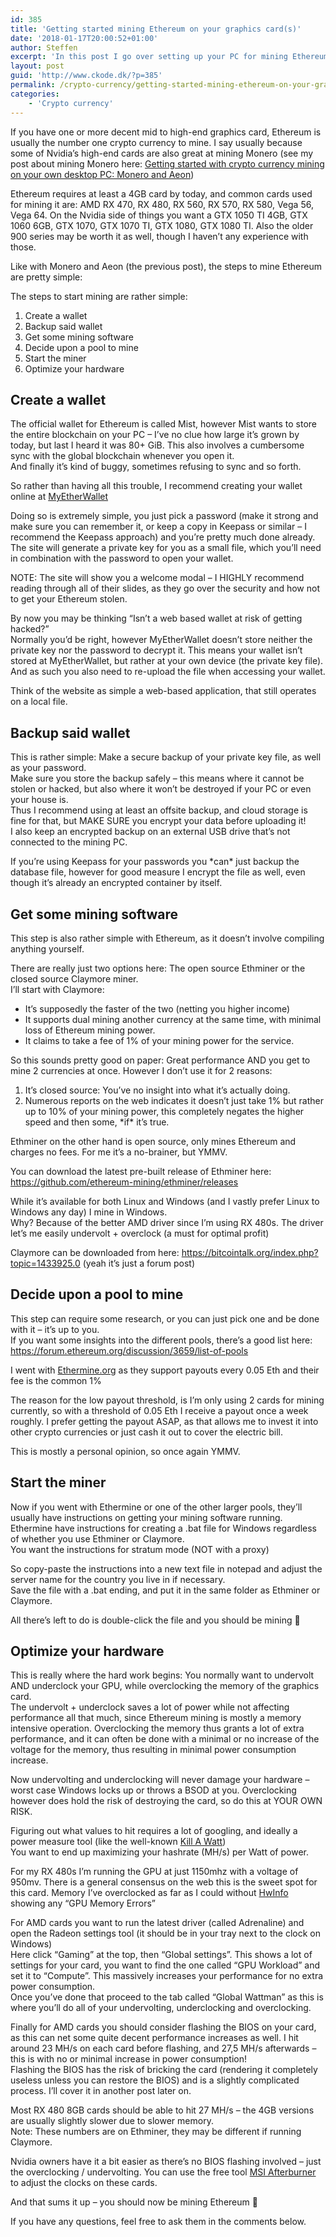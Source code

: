 ```yaml
---
id: 385
title: 'Getting started mining Ethereum on your graphics card(s)'
date: '2018-01-17T20:00:52+01:00'
author: Steffen
excerpt: 'In this post I go over setting up your PC for mining Ethereum, as well as most of the optimizations involved in maximizing profitability.'
layout: post
guid: 'http://www.ckode.dk/?p=385'
permalink: /crypto-currency/getting-started-mining-ethereum-on-your-graphics-cards/
categories:
    - 'Crypto currency'
---
```


If you have one or more decent mid to high-end graphics card, Ethereum is usually the number one crypto currency to mine. I say usually because some of Nvidia’s high-end cards are also great at mining Monero (see my post about mining Monero here: [Getting started with crypto currency mining on your own desktop PC: Monero and Aeon](http://www.ckode.dk/crypto-currency/getting-started-with-crypto-currency-mining-on-your-own-desktop-pc/))

Ethereum requires at least a 4GB card by today, and common cards used for mining it are: AMD RX 470, RX 480, RX 560, RX 570, RX 580, Vega 56, Vega 64. On the Nvidia side of things you want a GTX 1050 TI 4GB, GTX 1060 6GB, GTX 1070, GTX 1070 TI, GTX 1080, GTX 1080 TI. Also the older 900 series may be worth it as well, though I haven’t any experience with those.

Like with Monero and Aeon (the previous post), the steps to mine Ethereum are pretty simple:

The steps to start mining are rather simple:

1. Create a wallet
2. Backup said wallet
3. Get some mining software
4. Decide upon a pool to mine
5. Start the miner
6. Optimize your hardware

## Create a wallet

The official wallet for Ethereum is called Mist, however Mist wants to store the entire blockchain on your PC – I’ve no clue how large it’s grown by today, but last I heard it was 80+ GiB. This also involves a cumbersome sync with the global blockchain whenever you open it.  
And finally it’s kind of buggy, sometimes refusing to sync and so forth.

So rather than having all this trouble, I recommend creating your wallet online at [MyEtherWallet](https://www.myetherwallet.com/)

Doing so is extremely simple, you just pick a password (make it strong and make sure you can remember it, or keep a copy in Keepass or similar – I recommend the Keepass approach) and you’re pretty much done already. The site will generate a private key for you as a small file, which you’ll need in combination with the password to open your wallet.

NOTE: The site will show you a welcome modal – I HIGHLY recommend reading through all of their slides, as they go over the security and how not to get your Ethereum stolen.

By now you may be thinking “Isn’t a web based wallet at risk of getting hacked?”  
Normally you’d be right, however MyEtherWallet doesn’t store neither the private key nor the password to decrypt it. This means your wallet isn’t stored at MyEtherWallet, but rather at your own device (the private key file). And as such you also need to re-upload the file when accessing your wallet.

Think of the website as simple a web-based application, that still operates on a local file.

## Backup said wallet

This is rather simple: Make a secure backup of your private key file, as well as your password.  
Make sure you store the backup safely – this means where it cannot be stolen or hacked, but also where it won’t be destroyed if your PC or even your house is.  
Thus I recommend using at least an offsite backup, and cloud storage is fine for that, but MAKE SURE you encrypt your data before uploading it!  
I also keep an encrypted backup on an external USB drive that’s not connected to the mining PC.

If you’re using Keepass for your passwords you \*can\* just backup the database file, however for good measure I encrypt the file as well, even though it’s already an encrypted container by itself.

## Get some mining software

This step is also rather simple with Ethereum, as it doesn’t involve compiling anything yourself.

There are really just two options here: The open source Ethminer or the closed source Claymore miner.  
I’ll start with Claymore:

- It’s supposedly the faster of the two (netting you higher income)
- It supports dual mining another currency at the same time, with minimal loss of Ethereum mining power.
- It claims to take a fee of 1% of your mining power for the service.

So this sounds pretty good on paper: Great performance AND you get to mine 2 currencies at once. However I don’t use it for 2 reasons:

1. It’s closed source: You’ve no insight into what it’s actually doing.
2. Numerous reports on the web indicates it doesn’t just take 1% but rather up to 10% of your mining power, this completely negates the higher speed and then some, \*if\* it’s true.

Ethminer on the other hand is open source, only mines Ethereum and charges no fees. For me it’s a no-brainer, but YMMV.

You can download the latest pre-built release of Ethminer here: <https://github.com/ethereum-mining/ethminer/releases>

While it’s available for both Linux and Windows (and I vastly prefer Linux to Windows any day) I mine in Windows.  
Why? Because of the better AMD driver since I’m using RX 480s. The driver let’s me easily undervolt + overclock (a must for optimal profit)

Claymore can be downloaded from here: <https://bitcointalk.org/index.php?topic=1433925.0> (yeah it’s just a forum post)

## Decide upon a pool to mine

This step can require some research, or you can just pick one and be done with it – it’s up to you.  
If you want some insights into the different pools, there’s a good list here: <https://forum.ethereum.org/discussion/3659/list-of-pools>

I went with [Ethermine.org](https://ethermine.org/) as they support payouts every 0.05 Eth and their fee is the common 1%

The reason for the low payout threshold, is I’m only using 2 cards for mining currently, so with a threshold of 0.05 Eth I receive a payout once a week roughly. I prefer getting the payout ASAP, as that allows me to invest it into other crypto currencies or just cash it out to cover the electric bill.

This is mostly a personal opinion, so once again YMMV.

## Start the miner

Now if you went with Ethermine or one of the other larger pools, they’ll usually have instructions on getting your mining software running. Ethermine have instructions for creating a .bat file for Windows regardless of whether you use Ethminer or Claymore.  
You want the instructions for stratum mode (NOT with a proxy)

So copy-paste the instructions into a new text file in notepad and adjust the server name for the country you live in if necessary.  
Save the file with a .bat ending, and put it in the same folder as Ethminer or Claymore.

All there’s left to do is double-click the file and you should be mining 🙂

## Optimize your hardware

This is really where the hard work begins: You normally want to undervolt AND underclock your GPU, while overclocking the memory of the graphics card.  
The undervolt + underclock saves a lot of power while not affecting performance all that much, since Ethereum mining is mostly a memory intensive operation. Overclocking the memory thus grants a lot of extra performance, and it can often be done with a minimal or no increase of the voltage for the memory, thus resulting in minimal power consumption increase.

Now undervolting and underclocking will never damage your hardware – worst case Windows locks up or throws a BSOD at you. Overclocking however does hold the risk of destroying the card, so do this at YOUR OWN RISK.

Figuring out what values to hit requires a lot of googling, and ideally a power measure tool (like the well-known [Kill A Watt](http://www.p3international.com/products/p4400.html))  
You want to end up maximizing your hashrate (MH/s) per Watt of power.

For my RX 480s I’m running the GPU at just 1150mhz with a voltage of 950mv. There is a general consensus on the web this is the sweet spot for this card. Memory I’ve overclocked as far as I could without [HwInfo](https://www.hwinfo.com/) showing any “GPU Memory Errors”

For AMD cards you want to run the latest driver (called Adrenaline) and open the Radeon settings tool (it should be in your tray next to the clock on Windows)  
Here click “Gaming” at the top, then “Global settings”. This shows a lot of settings for your card, you want to find the one called “GPU Workload” and set it to “Compute”. This massively increases your performance for no extra power consumption.  
Once you’ve done that proceed to the tab called “Global Wattman” as this is where you’ll do all of your undervolting, underclocking and overclocking.

Finally for AMD cards you should consider flashing the BIOS on your card, as this can net some quite decent performance increases as well. I hit around 23 MH/s on each card before flashing, and 27,5 MH/s afterwards – this is with no or minimal increase in power consumption!  
Flashing the BIOS has the risk of bricking the card (rendering it completely useless unless you can restore the BIOS) and is a slightly complicated process. I’ll cover it in another post later on.

Most RX 480 8GB cards should be able to hit 27 MH/s – the 4GB versions are usually slightly slower due to slower memory.  
Note: These numbers are on Ethminer, they may be different if running Claymore.

Nvidia owners have it a bit easier as there’s no BIOS flashing involved – just the overclocking / undervolting. You can use the free tool [MSI Afterburner](https://www.msi.com/page/afterburner) to adjust the clocks on these cards.

And that sums it up – you should now be mining Ethereum 🙂

If you have any questions, feel free to ask them in the comments below.